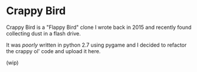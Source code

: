 # Crappy Bird

Crappy Bird is a "Flappy Bird" clone I wrote back in 2015 and recently found collecting dust in a flash drive.

It was _poorly_ written in python 2.7 using pygame and I decided to refactor the crappy ol' code and upload it here.

(wip)

